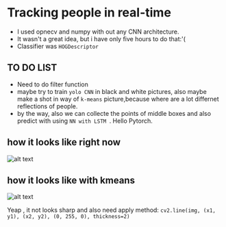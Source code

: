 # Tracking people in real-time



- I used opnecv and numpy with out any CNN architecture.
-  It wasn't a great idea, but i have only five hours to do that:'(
- Сlassifier was `HOGDescriptor`

## **TO DO LIST**

- Need to do filter function
- maybe try to train `yolo CNN` in black and white pictures, also maybe make a shot in way of `k-means` picture,because where are a lot differnet reflections of people.
- by the way, also we can collecte the points of middle boxes and also predict with using `NN with LSTM `. Hello Pytorch.

## how it looks like right now
![alt text](https://i.ibb.co/VgDJ4Cs/photo-2023-04-02-21-58-01.jpg)

## how it looks like with kmeans
![alt text](https://i.ibb.co/6FtNkKm/iz2-LDu-E-JTs.jpg)

Yeap , it not looks sharp and also need apply method: `cv2.line(img, (x1, y1), (x2, y2), (0, 255, 0), thickness=2)`
 
